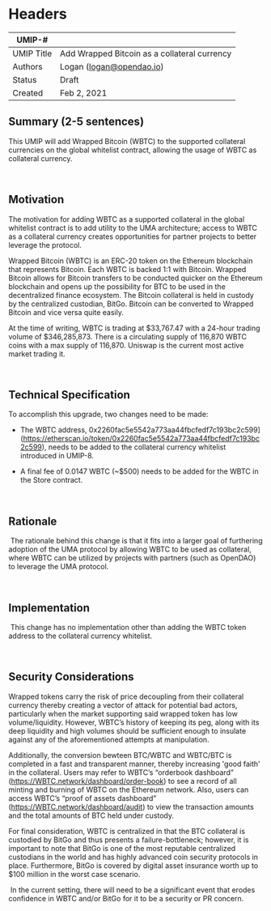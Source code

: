 # Headers
| UMIP-#    |                                                                                                                                          |
|------------|------------------------------------------------------------------------------------------------------------------------------------------|
| UMIP Title | Add Wrapped Bitcoin as a collateral currency              |
| Authors    | Logan (logan@opendao.io) |
| Status     |Draft                                                                                                                                   |
| Created    | Feb 2, 2021                                                                                                                           |

## Summary (2-5 sentences)
This UMIP will add Wrapped Bitcoin (WBTC) to the supported collateral currencies on the global whitelist contract, allowing the usage of WBTC as collateral currency. 

​
## Motivation
The motivation for adding WBTC as a supported collateral in the global whitelist contract is to add utility to the UMA architecture; access to WBTC as a collateral currency creates opportunities for partner projects to better leverage the protocol.

Wrapped Bitcoin (WBTC) is an ERC-20 token on the Ethereum blockchain that represents Bitcoin. Each WBTC is backed 1:1 with Bitcoin. Wrapped Bitcoin allows for Bitcoin transfers to be conducted quicker on the Ethereum blockchain and opens up the possibility for BTC to be used in the decentralized finance ecosystem. The Bitcoin collateral is held in custody by the centralized custodian, BitGo. Bitcoin can be converted to Wrapped Bitcoin and vice versa quite easily.

At the time of writing, WBTC is trading at $33,767.47 with a 24-hour trading volume of $346,285,873. There is a circulating supply of 116,870 WBTC coins with a max supply of 116,870. Uniswap is the current most active market trading it.

​
## Technical Specification
To accomplish this upgrade, two changes need to be made:
- The WBTC address, 0x2260fac5e5542a773aa44fbcfedf7c193bc2c599](https://etherscan.io/token/0x2260fac5e5542a773aa44fbcfedf7c193bc2c599), 
needs to be added to the collateral currency whitelist introduced in UMIP-8. 

- A final fee of 0.0147 WBTC (~$500)  needs to be added for the WBTC in the Store contract.

​
## Rationale
​
The rationale behind this change is that it fits into a larger goal of furthering adoption of the UMA protocol by allowing WBTC to be used as collateral, where WBTC can be utilized by projects with partners (such as OpenDAO) to leverage the UMA protocol. 

​
## Implementation
​
This change has no implementation other than adding the WBTC token address to the collateral currency whitelist.

​
## Security Considerations

Wrapped tokens carry the risk of price decoupling from their collateral currency thereby creating a vector of attack for potential bad actors, particularly when the market supporting said wrapped token has low volume/liquidity. However, WBTC’s history of keeping its peg, along with its deep liquidity and high volumes should be sufficient enough to insulate against any of the aforementioned attempts at manipulation.


 Additionally, the conversion bewteen BTC/WBTC and WBTC/BTC is completed in a fast and transparent manner, thereby increasing 'good faith' in the collateral. Users may refer to WBTC’s “orderbook dashboard” (https://WBTC.network/dashboard/order-book) to see a record of all minting and burning of WBTC on the Ethereum network. Also, users can access WBTC’s “proof of assets dashboard” (https://WBTC.network/dashboard/audit) to view the transaction amounts and the total amounts of BTC held under custody.


For final consideration, WBTC is centralized in that the BTC collateral is custodied by BitGo and thus presents a failure-bottleneck; however, it is important to note that BitGo is one of the most reputable centralized custodians in the world and has highly advanced coin security protocols in place. Furthermore, BitGo is covered by digital asset insurance worth up to $100 million in the worst case scenario.

​
In the current setting, there will need to be a significant event that erodes confidence in WBTC and/or BitGo for it to be a security or PR concern.
